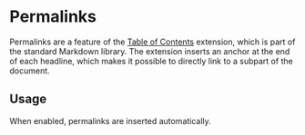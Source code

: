 # Permalinks

Permalinks are a feature of the [Table of Contents][1] extension, which is part
of the standard Markdown library. The extension inserts an anchor at the end of
each headline, which makes it possible to directly link to a subpart of the
document.

  [1]: https://python-markdown.github.io/extensions/toc/

## Usage

When enabled, permalinks are inserted automatically.
